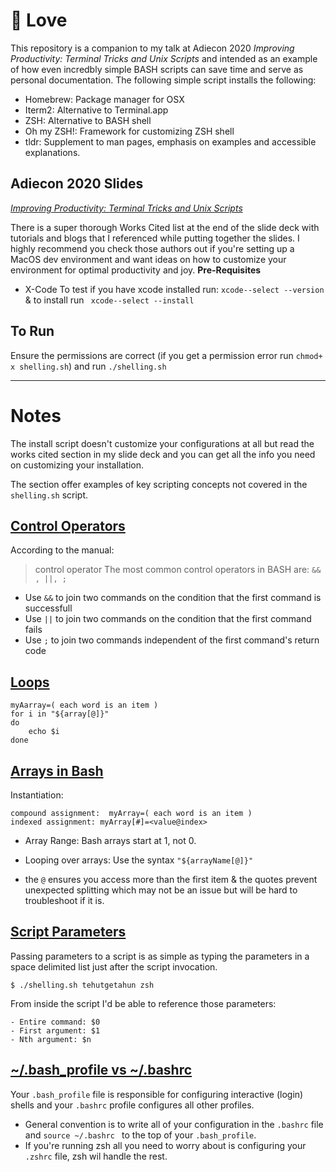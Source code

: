 # 🐚 Love
This repository is a companion to my talk at Adiecon 2020 *Improving Productivity: Terminal Tricks and Unix Scripts* and intended as an example of how even incredbly simple BASH scripts can save time and serve as personal documentation. The following simple script installs the following:
- Homebrew: Package manager for OSX
- Iterm2: Alternative to Terminal.app
- ZSH: Alternative to BASH shell
- Oh my ZSH!: Framework for customizing ZSH shell
- tldr: Supplement to man pages, emphasis on examples and accessible explanations.

## Adiecon 2020 Slides
*[Improving Productivity: Terminal Tricks and Unix Scripts](https://docs.google.com/presentation/d/1NL9aFGQ5i15OGHialvAMoIMPTaxnoLi3x_NxSDKGD5Y/edit?usp=sharing)*

There is a super thorough Works Cited list at the end of the slide deck with tutorials and blogs that I referenced while putting together the slides.  I highly recommend you check those authors out if you're setting up a MacOS dev environment and want ideas on how to customize your environment for optimal productivity and joy.
**Pre-Requisites**
- X-Code
To test if you have xcode installed run: `xcode--select --version` & to install run ` xcode--select --install`

## To Run
Ensure the permissions are correct (if you get a permission error run `chmod+ x shelling.sh`) and run `./shelling.sh`
_________
# Notes

The install script doesn't customize your configurations at all but read the works cited section in my slide deck and you can get all the info you need on customizing your installation.

The section offer examples of key scripting concepts not covered in the `shelling.sh` script.

## [Control Operators](#control-operators)
According to the manual:
>control operator
The most common control operators in BASH are: `&& , ||, ;`
- Use `&&` to join two commands on the condition that the first command is successfull
- Use `||` to join two commands on the condition that the first command fails
- Use `;` to join two commands independent of the first command's return code

## [Loops](#loops)
```
myAarray=( each word is an item )
for i in "${array[@]}"
do
	echo $i
done
```

## [Arrays in Bash](#bash-arrays)
Instantiation:
 ```
compound assignment:  myArray=( each word is an item ) 
indexed assignment: myArray[#]=<value@index>
 ```
 - Array Range:
 Bash arrays start at 1, not 0.  
 
 - Looping over arrays:
Use the syntax `"${arrayName[@]}"`

- the `@` ensures you access more than the first item & the quotes prevent unexpected splitting which may not be an issue but will be hard to troubleshoot if it is.

## [Script Parameters](#script-parameters)
Passing parameters to a script is as simple as typing the parameters in a space delimited list just after the script invocation.
```
$ ./shelling.sh tehutgetahun zsh
```

From inside the script I'd be able to reference those parameters:
```
- Entire command: $0
- First argument: $1
- Nth argument: $n
```

## [~/.bash_profile vs ~/.bashrc](#shells)
  Your `.bash_profile` file is responsible for configuring interactive (login) shells and your `.bashrc` profile configures all other profiles.  
- General convention is to write all of your configuration in the `.bashrc` file and `source ~/.bashrc ` to the top of your `.bash_profile`.
- If you're running zsh all you need to worry about is configuring your `.zshrc` file, zsh wil handle the rest.


